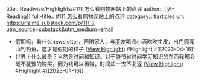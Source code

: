 title:: Readwise/Highlights/#111 怎么看购物网站上的点评
author:: [[Λ-Reading]]
full-title:: \#111 怎么看购物网站上的点评
category:: #articles
url:: https://rizime.substack.com/p/111-?utm_source=substack&utm_medium=email

- 假期吗，看什么newsletter，陪陪家人，与朋友喝点小酒吹吹牛皮，出门爬爬山钓钓鱼，这才是假期的样子 ([View Highlight](https://read.readwise.io/read/01gy2wjmm7cf6hvfkq1theext1)) #Highlight #[[2023-04-16]]
- 世界上什么最贵？当然是时间和知识。对于能节省时间学习知识的东西我都会毫不犹豫的购买。因为钱可以再赚，时间却一去不复返 ([View Highlight](https://read.readwise.io/read/01gy2ya7qgbk71vgmrq2dbdfzq)) #Highlight #[[2023-04-16]]